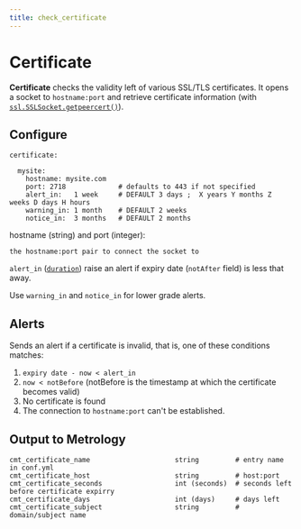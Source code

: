 ```yaml
---
title: check_certificate
---
```


# Certificate

**Certificate** checks the validity left of various SSL/TLS certificates.
It opens a socket to `hostname:port` and retrieve certificate information (with
[`ssl.SSLSocket.getpeercert()`](https://docs.python.org/3/library/ssl.html#ssl.SSLSocket.getpeercert)).


## Configure

    certificate:

      mysite:
        hostname: mysite.com
        port: 2718             # defaults to 443 if not specified
        alert_in:   1 week     # DEFAULT 3 days ;  X years Y months Z weeks D days H hours
        warning_in: 1 month    # DEFAULT 2 weeks
        notice_in:  3 months   # DEFAULT 2 months


hostname (string) and port (integer):

    the hostname:port pair to connect the socket to

`alert_in` ([`duration`](duration.md)) raise an alert if expiry date (`notAfter` field) is less that <duration> away.

Use `warning_in` and `notice_in` for lower grade alerts.


## Alerts

Sends an alert if a certificate is invalid, that is, one of these conditions
matches:

1. `expiry date - now < alert_in`
2. `now < notBefore` (notBefore is the timestamp at which the certificate
   becomes valid)
3. No certificate is found
4. The connection to `hostname:port` can't be established.


## Output to Metrology

    cmt_certificate_name                     string         # entry name in conf.yml
    cmt_certificate_host                     string         # host:port
    cmt_certificate_seconds                  int (seconds)  # seconds left before certificate expirry
    cmt_certificate_days                     int (days)     # days left
    cmt_certificate_subject                  string         # domain/subject name
